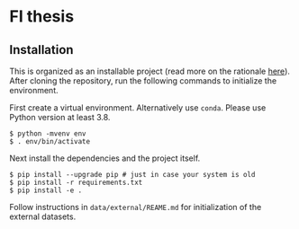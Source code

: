 # FI thesis


## Installation

This is organized as an installable project (read more on the rationale [here](https://drivendata.github.io/cookiecutter-data-science/)). After cloning the repository, run the following commands to initialize the environment.

First create a virtual environment. Alternatively use `conda`. Please use Python version at least 3.8.  

```shell
$ python -mvenv env
$ . env/bin/activate
```

Next install the dependencies and the project itself.

```shell
$ pip install --upgrade pip # just in case your system is old
$ pip install -r requirements.txt
$ pip install -e .
```

Follow instructions in `data/external/REAME.md` for initialization of the external datasets.

